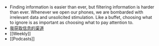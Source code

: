 - Finding information is easier than ever, but filtering information is harder than ever. Whenever we open our phones, we are bombarded with irrelevant data and unsolicited stimulation. Like a buffet, choosing what to ignore is as important as choosing what to pay attention to.
- [我获取信息的渠道](https://geekplux.com/posts/the-ways-to-get-information)
- [[Weekly]]
- [[Podcasts]]